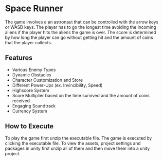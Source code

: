 # Space Runner

The game involves a an astronaut that can be controlled with the arrow keys or WASD keys. The player has to go the longest time avoiding the incoming aliens if the player hits the aliens the game is over. The score is determined by how long the player can go without getting hit and the amount of coins that the player collects.

## Features
- Various Enemy Types
- Dynamic Obstacles
- Character Customization and Store
- Different Power-Ups (ex. Invincibility, Speed)
- Highscore System
- Score Multiplier based on the time survived and the amount of coins received
- Engaging Soundtrack
- Currency System

## How to Execute
To play the game first unzip the executable file. The game is executed by clicking the executable file. To view the assets, project settings and packages in unity first unzip all of them and then move them into a unity project.